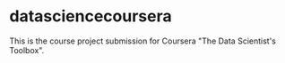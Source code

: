 # datasciencecoursera
This is the course project submission for Coursera "The Data Scientist's Toolbox".
